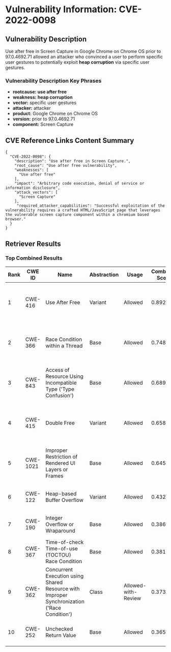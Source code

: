 # Vulnerability Information: CVE-2022-0098

## Vulnerability Description
Use after free in Screen Capture in Google Chrome on Chrome OS prior to 97.0.4692.71 allowed an attacker who convinced a user to perform specific user gestures to potentially exploit **heap corruption** via specific user gestures.

### Vulnerability Description Key Phrases
- **rootcause:** **use after free**
- **weakness:** **heap corruption**
- **vector:** specific user gestures
- **attacker:** attacker
- **product:** Google Chrome on Chrome OS
- **version:** prior to 97.0.4692.71
- **component:** Screen Capture

## CVE Reference Links Content Summary
```
{
  "CVE-2022-0098": {
    "description": "Use after free in Screen Capture.",
    "root_cause": "Use after free vulnerability",
    "weaknesses": [
      "Use after free"
    ],
    "impact": "Arbitrary code execution, denial of service or information disclosure",
    "attack_vectors": [
      "Screen Capture"
    ],
     "required_attacker_capabilities": "Successful exploitation of the vulnerability requires a crafted HTML/JavaScript page that leverages the vulnerable screen capture component within a chromium based browser."
  }
}
```

## Retriever Results

### Top Combined Results

| Rank | CWE ID | Name | Abstraction | Usage | Combined Score | Retrievers | Individual Scores |
|------|--------|------|-------------|-------|---------------|------------|-------------------|
| 1 | CWE-416 | Use After Free | Variant | Allowed | 0.8922 | dense, sparse, graph | dense: 0.619, sparse: 0.570, graph: 0.926 |
| 2 | CWE-366 | Race Condition within a Thread | Base | Allowed | 0.7488 | dense, sparse, graph | dense: 0.550, sparse: 0.444, graph: 0.615 |
| 3 | CWE-843 | Access of Resource Using Incompatible Type ('Type Confusion') | Base | Allowed | 0.6899 | dense, sparse, graph | dense: 0.475, sparse: 0.364, graph: 0.682 |
| 4 | CWE-415 | Double Free | Variant | Allowed | 0.6582 | dense, sparse, graph | dense: 0.513, sparse: 0.295, graph: 0.805 |
| 5 | CWE-1021 | Improper Restriction of Rendered UI Layers or Frames | Base | Allowed | 0.6452 | dense, sparse, graph | dense: 0.534, sparse: 0.275, graph: 0.617 |
| 6 | CWE-122 | Heap-based Buffer Overflow | Variant | Allowed | 0.4324 | dense, sparse | dense: 0.504, sparse: 0.378 |
| 7 | CWE-190 | Integer Overflow or Wraparound | Base | Allowed | 0.3866 | dense, sparse | dense: 0.464, sparse: 0.270 |
| 8 | CWE-367 | Time-of-check Time-of-use (TOCTOU) Race Condition | Base | Allowed | 0.3815 | dense, sparse | dense: 0.473, sparse: 0.253 |
| 9 | CWE-362 | Concurrent Execution using Shared Resource with Improper Synchronization ('Race Condition') | Class | Allowed-with-Review | 0.3733 | dense, sparse, graph | dense: 0.475, sparse: 0.307, graph: 0.622 |
| 10 | CWE-252 | Unchecked Return Value | Base | Allowed | 0.3652 | sparse, graph | sparse: 0.262, graph: 0.602 |

